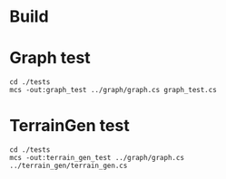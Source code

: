 # Build

# Graph test

```
cd ./tests
mcs -out:graph_test ../graph/graph.cs graph_test.cs
```

# TerrainGen test

```
cd ./tests
mcs -out:terrain_gen_test ../graph/graph.cs ../terrain_gen/terrain_gen.cs
```
